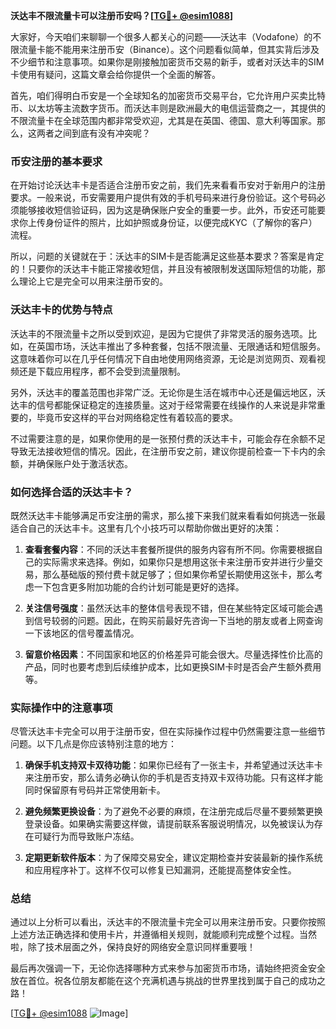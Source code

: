 **沃达丰不限流量卡可以注册币安吗？[[TG💪+ @esim1088](https://t.me/s/esim1088)]**

大家好，今天咱们来聊聊一个很多人都关心的问题——沃达丰（Vodafone）的不限流量卡能不能用来注册币安（Binance）。这个问题看似简单，但其实背后涉及不少细节和注意事项。如果你是刚接触加密货币交易的新手，或者对沃达丰的SIM卡使用有疑问，这篇文章会给你提供一个全面的解答。

首先，咱们得明白币安是一个全球知名的加密货币交易平台，它允许用户买卖比特币、以太坊等主流数字货币。而沃达丰则是欧洲最大的电信运营商之一，其提供的不限流量卡在全球范围内都非常受欢迎，尤其是在英国、德国、意大利等国家。那么，这两者之间到底有没有冲突呢？

### 币安注册的基本要求

在开始讨论沃达丰卡是否适合注册币安之前，我们先来看看币安对于新用户的注册要求。一般来说，币安需要用户提供有效的手机号码来进行身份验证。这个号码必须能够接收短信验证码，因为这是确保账户安全的重要一步。此外，币安还可能要求你上传身份证件的照片，比如护照或身份证，以便完成KYC（了解你的客户）流程。

所以，问题的关键就在于：沃达丰的SIM卡是否能满足这些基本要求？答案是肯定的！只要你的沃达丰卡能正常接收短信，并且没有被限制发送国际短信的功能，那么理论上它是完全可以用来注册币安的。

### 沃达丰卡的优势与特点

沃达丰的不限流量卡之所以受到欢迎，是因为它提供了非常灵活的服务选项。比如，在英国市场，沃达丰推出了多种套餐，包括不限流量、无限通话和短信服务。这意味着你可以在几乎任何情况下自由地使用网络资源，无论是浏览网页、观看视频还是下载应用程序，都不会受到流量限制。

另外，沃达丰的覆盖范围也非常广泛。无论你是生活在城市中心还是偏远地区，沃达丰的信号都能保证稳定的连接质量。这对于经常需要在线操作的人来说是非常重要的，毕竟币安这样的平台对网络稳定性有着较高的要求。

不过需要注意的是，如果你使用的是一张预付费的沃达丰卡，可能会存在余额不足导致无法接收短信的情况。因此，在注册币安之前，建议你提前检查一下卡内的余额，并确保账户处于激活状态。

### 如何选择合适的沃达丰卡？

既然沃达丰卡能够满足币安注册的需求，那么接下来我们就来看看如何挑选一张最适合自己的沃达丰卡。这里有几个小技巧可以帮助你做出更好的决策：

1. **查看套餐内容**：不同的沃达丰套餐所提供的服务内容有所不同。你需要根据自己的实际需求来选择。例如，如果你只是想用这张卡来注册币安并进行少量交易，那么基础版的预付费卡就足够了；但如果你希望长期使用这张卡，那么考虑一下包含更多附加功能的合约计划可能是更好的选择。
   
2. **关注信号强度**：虽然沃达丰的整体信号表现不错，但在某些特定区域可能会遇到信号较弱的问题。因此，在购买前最好先咨询一下当地的朋友或者上网查询一下该地区的信号覆盖情况。
   
3. **留意价格因素**：不同国家和地区的价格差异可能会很大。尽量选择性价比高的产品，同时也要考虑到后续维护成本，比如更换SIM卡时是否会产生额外费用等。

### 实际操作中的注意事项

尽管沃达丰卡完全可以用于注册币安，但在实际操作过程中仍然需要注意一些细节问题。以下几点是你应该特别注意的地方：

1. **确保手机支持双卡双待功能**：如果你已经有了一张主卡，并希望通过沃达丰卡来注册币安，那么请务必确认你的手机是否支持双卡双待功能。只有这样才能同时保留原有号码并正常使用新卡。
   
2. **避免频繁更换设备**：为了避免不必要的麻烦，在注册完成后尽量不要频繁更换登录设备。如果确实需要这样做，请提前联系客服说明情况，以免被误认为存在可疑行为而导致账户冻结。
   
3. **定期更新软件版本**：为了保障交易安全，建议定期检查并安装最新的操作系统和应用程序补丁。这样不仅可以修复已知漏洞，还能提高整体安全性。

### 总结

通过以上分析可以看出，沃达丰的不限流量卡完全可以用来注册币安。只要你按照上述方法正确选择和使用卡片，并遵循相关规则，就能顺利完成整个过程。当然啦，除了技术层面之外，保持良好的网络安全意识同样重要哦！

最后再次强调一下，无论你选择哪种方式来参与加密货币市场，请始终把资金安全放在首位。祝各位朋友都能在这个充满机遇与挑战的世界里找到属于自己的成功之路！

[[TG💪+ @esim1088](https://t.me/s/esim1088) ![Image](https://i.postimg.cc/4NQfJmqS/Snipaste-2025-05-13-00-14-12.png)]